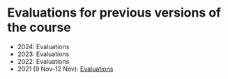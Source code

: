 # Evaluations for previous versions of the course

- 2024: Evaluations
- 2023: Evaluations
- 2022: Evaluations
- 2021 (9 Nov-12 Nov): [Evaluations](https://github.com/hpc2n/course-intro-git/blob/5602c24d84734d4e32ca200981da5c3c0f97165c/evaluations/Evaluations-Introduction-to-Git.pdf)

